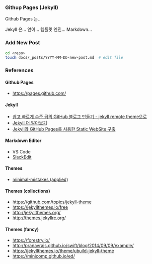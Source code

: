 ### Githup Pages (Jekyll)
Github Pages 는...

Jekyll 은... 언어... 템플릿 엔진... Markdown...

### Add New Post
```bash
cd <repo>
touch docs/_posts/YYYY-MM-DD-new-post.md  # edit file
```

### References
#### Github Pages
* https://pages.github.com/
#### Jekyll
* [쉽고 빠르게 수준 급의 GitHub 블로그 만들기 - jekyll remote theme으로](https://dreamgonfly.github.io/2018/01/27/jekyll-remote-theme.html)
* [Jekyll 더 알아보기](https://ehfgk78.github.io/2017/12/27/jekyll-detail/)
* [Jekyll와 GitHub Pages를 사용한 Static WebSite 구축](https://poiemaweb.com/jekyll-basics)
#### Markdown Editor
* VS Code
* [SlackEdit](https://stackedit.io/)
#### Themes
* [minimal-mistakes (applied)](https://mmistakes.github.io/minimal-mistakes/)
#### Themes (collections)
* https://github.com/topics/jekyll-theme
* https://jekyllthemes.io/free
* http://jekyllthemes.org/
* http://themes.jekyllrc.org/
#### Themes (fancy)
* https://forestry.io/
* http://pranavrajs.github.io/swift/blog/2014/09/09/example/
* https://jekyllthemes.io/theme/ubuild-jekyll-theme
* https://minicomp.github.io/ed/
